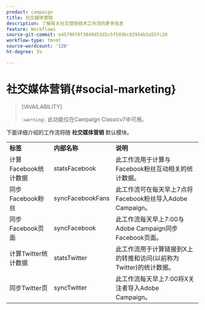 ```yaml
---
product: campaign
title: 社交媒体营销
description: 了解有关社交营销技术工作流的更多信息
feature: Workflows
source-git-commit: e45799f0f3849d53d2c5f593bc02954b3a55fc28
workflow-type: tm+mt
source-wordcount: '120'
ht-degree: 5%

---
```



# 社交媒体营销{#social-marketing}



>[!AVAILABILITY]
>
>`:warning:` 此功能仅在Campaign Classicv7中可用。

下面详细介绍的工作流将随 **社交媒体营销** 默认模块。

<table> 
 <tbody> 
  <tr> 
   <td> <strong>标签</strong><br /> </td> 
   <td> <strong>内部名称</strong><br /> </td> 
   <td> <strong>说明</strong><br /> </td> 
  </tr> 
  <tr> 
   <td> <span class="uicontrol">计算Facebook统计数据</span> <br /> </td> 
   <td> <span class="uicontrol">statsFacebook</span> <br /> </td> 
   <td> 此工作流用于计算与Facebook粉丝互动相关的统计数据。<br /> </td> 
  </tr> 
  <tr> 
   <td> <span class="uicontrol">同步Facebook粉丝</span> <br /> </td> 
   <td> <span class="uicontrol">syncFacebookFans</span> <br /> </td> 
   <td> 此工作流可在每天早上7点将Facebook粉丝导入Adobe Campaign。<br /> </td> 
  </tr> 
  <tr> 
   <td> <span class="uicontrol">同步Facebook页面</span> <br /> </td> 
   <td> <span class="uicontrol">syncFacebook</span> <br /> </td> 
   <td> 此工作流每天早上7:00与Adobe Campaign同步Facebook页面。<br /> </td> 
  </tr> 
  <tr> 
   <td> <span class="uicontrol">计算Twitter统计数据</span> <br /> </td> 
   <td> <span class="uicontrol">statsTwitter</span> <br /> </td> 
   <td> 此工作流用于计算链接到X上的转推和访问(以前称为Twitter)的统计数据。<br /> </td> 
  </tr> 
  <tr> 
   <td> <span class="uicontrol">同步Twitter页</span> <br /> </td> 
   <td> <span class="uicontrol">syncTwitter</span> <br /> </td> 
   <td> 此工作流每天早上7:00将X关注者导入Adobe Campaign。<br /> </td> 
  </tr> 
 </tbody> 
</table>

